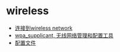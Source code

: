 # wireless

+ [连接到wireless network](https://github.com/HudsonWu/linuxStudying/blob/master/network/wireless/wireless.md)
+ [wpa_supplicant, 无线网络管理和配置工具](https://github.com/HudsonWu/linuxStudying/blob/master/network/wireless/wpa_supplicant)
+ [配置文件](https://github.com/HudsonWu/linuxStudying/tree/master/network/wireless/conf)
